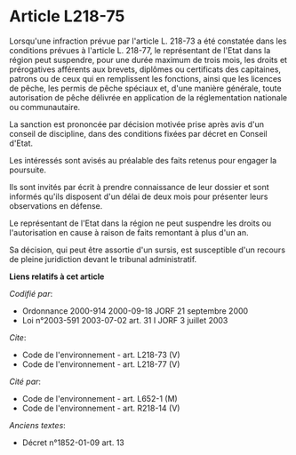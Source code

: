 # Article L218-75

Lorsqu'une infraction prévue par l'article L. 218-73 a été constatée dans les conditions prévues à l'article L. 218-77, le
représentant de l'Etat dans la région peut suspendre, pour une durée maximum de trois mois, les droits et prérogatives
afférents aux brevets, diplômes ou certificats des capitaines, patrons ou de ceux qui en remplissent les fonctions, ainsi que
les licences de pêche, les permis de pêche spéciaux et, d'une manière générale, toute autorisation de pêche délivrée en
application de la réglementation nationale ou communautaire. 

La sanction est prononcée par décision motivée prise après avis d'un conseil de discipline, dans des conditions fixées par
décret en Conseil d'Etat. 

Les intéressés sont avisés au préalable des faits retenus pour engager la poursuite. 

Ils sont invités par écrit à prendre connaissance de leur dossier et sont informés qu'ils disposent d'un délai de deux mois
pour présenter leurs observations en défense. 

Le représentant de l'Etat dans la région ne peut suspendre les droits ou l'autorisation en cause à raison de faits remontant
à plus d'un an. 

Sa décision, qui peut être assortie d'un sursis, est susceptible d'un recours de pleine juridiction devant le tribunal
administratif.

**Liens relatifs à cet article**

_Codifié par_:

  - Ordonnance 2000-914 2000-09-18 JORF 21 septembre 2000
  - Loi n°2003-591 2003-07-02 art. 31 I JORF 3 juillet 2003

_Cite_:

  - Code de l'environnement - art. L218-73 (V)
  - Code de l'environnement - art. L218-77 (V)

_Cité par_:

  - Code de l'environnement - art. L652-1 (M)
  - Code de l'environnement - art. R218-14 (V)

_Anciens textes_:

  - Décret n°1852-01-09 art. 13
